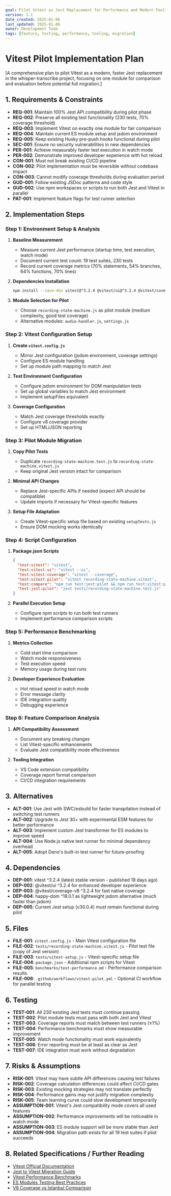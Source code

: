 ```yaml
---
goal: Pilot Vitest as Jest Replacement for Performance and Modern Tooling Benefits
version: 1.1
date_created: 2025-01-06
last_updated: 2025-01-06
owner: Development Team
tags: [feature, testing, performance, tooling, migration]
---
```


# Vitest Pilot Implementation Plan

[A comprehensive plan to pilot Vitest as a modern, faster Jest replacement in the whisper-transcribe project, focusing on one module for comparison and evaluation before potential full migration.]

## 1. Requirements & Constraints

- **REQ-001**: Maintain 100% Jest API compatibility during pilot phase
- **REQ-002**: Preserve all existing test functionality (230 tests, 70% coverage threshold)
- **REQ-003**: Implement Vitest on exactly one module for fair comparison
- **REQ-004**: Maintain current ES module setup and jsdom environment
- **REQ-005**: Keep existing Husky pre-push hooks functional during pilot
- **SEC-001**: Ensure no security vulnerabilities in new dependencies
- **PER-001**: Achieve measurably faster test execution in watch mode
- **PER-002**: Demonstrate improved developer experience with hot reload
- **CON-001**: Must not break existing CI/CD pipeline
- **CON-002**: Pilot implementation must be reversible without codebase impact
- **CON-003**: Cannot modify coverage thresholds during evaluation period
- **GUD-001**: Follow existing JSDoc patterns and code style
- **GUD-002**: Use npm workspaces or scripts to run both Jest and Vitest in parallel
- **PAT-001**: Implement feature flags for test runner selection

## 2. Implementation Steps

### Step 1: Environment Setup & Analysis
1. **Baseline Measurement**
   - Measure current Jest performance (startup time, test execution, watch mode)
   - Document current test count: 19 test suites, 230 tests
   - Record current coverage metrics (70% statements, 54% branches, 64% functions, 70% lines)
   
2. **Dependencies Installation**
   ```bash
   npm install --save-dev vitest@^3.2.4 @vitest/ui@^3.2.4 @vitest/coverage-v8@^3.2.4 happy-dom@^18.0.1
   ```

3. **Module Selection for Pilot**
   - Choose `recording-state-machine.js` as pilot module (medium complexity, good test coverage)
   - Alternative modules: `audio-handler.js`, `settings.js`

### Step 2: Vitest Configuration Setup
1. **Create `vitest.config.js`**
   - Mirror Jest configuration (jsdom environment, coverage settings)
   - Configure ES module handling
   - Set up module path mapping to match Jest
   
2. **Test Environment Configuration**
   - Configure jsdom environment for DOM manipulation tests
   - Set up global variables to match Jest environment
   - Implement setupFiles equivalent

3. **Coverage Configuration**
   - Match Jest coverage thresholds exactly
   - Configure v8 coverage provider
   - Set up HTML/JSON reporting

### Step 3: Pilot Module Migration
1. **Copy Pilot Tests**
   - Duplicate `recording-state-machine.test.js` to `recording-state-machine.vitest.js`
   - Keep original Jest version intact for comparison
   
2. **Minimal API Changes**
   - Replace Jest-specific APIs if needed (expect API should be compatible)
   - Update imports if necessary for Vitest-specific features
   
3. **Setup File Adaptation**
   - Create Vitest-specific setup file based on existing `setupTests.js`
   - Ensure DOM mocking works identically

### Step 4: Script Configuration
1. **Package.json Scripts**
   ```json
   {
     "test:vitest": "vitest",
     "test:vitest:ui": "vitest --ui",
     "test:vitest:coverage": "vitest --coverage",
     "test:vitest:pilot": "vitest recording-state-machine.vitest",
     "test:compare": "npm run test:jest:pilot && npm run test:vitest:pilot",
     "test:jest:pilot": "jest tests/recording-state-machine.test.js"
   }
   ```

2. **Parallel Execution Setup**
   - Configure npm scripts to run both test runners
   - Implement performance comparison scripts

### Step 5: Performance Benchmarking
1. **Metrics Collection**
   - Cold start time comparison
   - Watch mode responsiveness
   - Test execution speed
   - Memory usage during test runs
   
2. **Developer Experience Evaluation**
   - Hot reload speed in watch mode
   - Error message clarity
   - IDE integration quality
   - Debugging experience

### Step 6: Feature Comparison Analysis
1. **API Compatibility Assessment**
   - Document any breaking changes
   - List Vitest-specific enhancements
   - Evaluate Jest compatibility mode effectiveness
   
2. **Tooling Integration**
   - VS Code extension compatibility
   - Coverage report format comparison
   - CI/CD integration requirements

## 3. Alternatives

- **ALT-001**: Use Jest with SWC/esbuild for faster transpilation instead of switching test runners
- **ALT-002**: Upgrade to Jest 30+ with experimental ESM features for better performance
- **ALT-003**: Implement custom Jest transformer for ES modules to improve speed
- **ALT-004**: Use Node.js native test runner for minimal dependency overhead
- **ALT-005**: Adopt Deno's built-in test runner for future-proofing

## 4. Dependencies

- **DEP-001**: vitest ^3.2.4 (latest stable version - published 18 days ago)
- **DEP-002**: @vitest/ui ^3.2.4 for enhanced developer experience  
- **DEP-003**: @vitest/coverage-v8 ^3.2.4 for fast native coverage
- **DEP-004**: happy-dom ^18.0.1 as lightweight jsdom alternative (much faster than jsdom)
- **DEP-005**: Current Jest setup (v30.0.4) must remain functional during pilot

## 5. Files

- **FILE-001**: `vitest.config.js` - Main Vitest configuration file
- **FILE-002**: `tests/recording-state-machine.vitest.js` - Pilot test file (copy of Jest version)
- **FILE-003**: `tests/vitest-setup.js` - Vitest-specific setup file
- **FILE-004**: `package.json` - Additional npm scripts for Vitest
- **FILE-005**: `benchmarks/test-performance.md` - Performance comparison results
- **FILE-006**: `.github/workflows/vitest-pilot.yml` - Optional CI workflow for parallel testing

## 6. Testing

- **TEST-001**: All 230 existing Jest tests must continue passing
- **TEST-002**: Pilot module tests must pass with both Jest and Vitest
- **TEST-003**: Coverage reports must match between test runners (±1%)
- **TEST-004**: Performance benchmarks must show measurable improvement
- **TEST-005**: Watch mode functionality must work equivalently
- **TEST-006**: Error reporting must be at least as clear as Jest
- **TEST-007**: IDE integration must work without degradation

## 7. Risks & Assumptions

- **RISK-001**: Vitest may have subtle API differences causing test failures
- **RISK-002**: Coverage calculation differences could affect CI/CD gates
- **RISK-003**: Existing mocking strategies may not translate perfectly
- **RISK-004**: Performance gains may not justify migration complexity
- **RISK-005**: Team learning curve could slow development temporarily
- **ASSUMPTION-001**: Vitest's Jest compatibility mode covers all used features
- **ASSUMPTION-002**: Performance improvements will be noticeable in watch mode
- **ASSUMPTION-003**: ES module support will be more stable than Jest
- **ASSUMPTION-004**: Migration path exists for all 19 test suites if pilot succeeds

## 8. Related Specifications / Further Reading

- [Vitest Official Documentation](https://vitest.dev/)
- [Jest to Vitest Migration Guide](https://vitest.dev/guide/migration.html)
- [Vitest Performance Benchmarks](https://vitest.dev/guide/comparisons.html)
- [ES Modules Testing Best Practices](https://nodejs.org/docs/latest-v18.x/api/esm.html#esm_testing)
- [V8 Coverage vs Istanbul Comparison](https://github.com/vitest-dev/vitest/discussions/1204)
